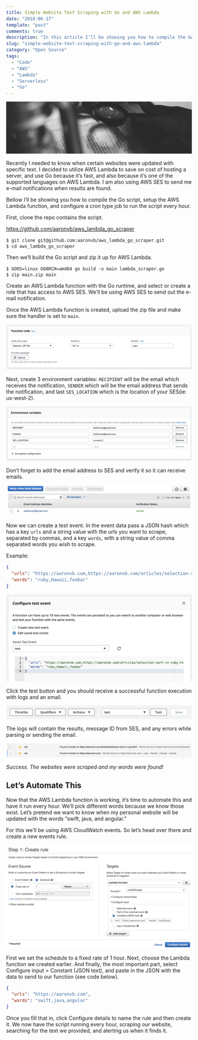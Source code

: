 ```yaml
---
title: Simple Website Text Scraping with Go and AWS Lambda
date: "2018-06-17"
template: "post"
comments: true
description: "In this article I’ll be showing you how to compile the Go script, setup the AWS Lambda function, and configure a cron type job to run the script every hour."
slug: "simple-website-text-scraping-with-go-and-aws-lambda"
category: "Open Source"
tags:
  - "Code"
  - "AWS"
  - "Lambda"
  - "Serverless"
  - "Go"
---
```


![header](../assets/simple-website-text-scraping-with-go-and-aws-lambda/header.jpeg)

Recently I needed to know when certain websites were updated with specific text. I decided to utilize AWS Lambda to save on cost of hosting a server, and use Go because it’s fast, and also because it’s one of the supported languages on AWS Lambda. I am also using AWS SES to send me e-mail notifications when results are found.

Bellow I’ll be showing you how to compile the Go script, setup the AWS Lambda function, and configure a cron type job to run the script every hour.

First, clone the repo contains the script.

https://github.com/aaronvb/aws_lambda_go_scraper

```text
$ git clone git@github.com:aaronvb/aws_lambda_go_scraper.git
$ cd aws_lambda_go_scraper
```

Then we’ll build the Go script and zip it up for AWS Lambda.

```text
$ GOOS=linux GOARCH=amd64 go build -o main lambda_scraper.go
$ zip main.zip main
```

Create an AWS Lambda function with the Go runtime, and select or create a role that has access to AWS SES. We’ll be using AWS SES to send out the e-mail notification.

Once the AWS Lambda function is created, upload the zip file and make sure the handler is set to `main`.

![function](../assets/simple-website-text-scraping-with-go-and-aws-lambda/function.png)

Next, create 3 environment variables: `RECIPIENT` will be the email which receives the notification, `SENDER` which will be the email address that sends the notification, and last `SES_LOCATION` which is the location of your SES(ie: us-west-2).

[![env_variables](../assets/simple-website-text-scraping-with-go-and-aws-lambda/env_variables.png)](../assets/simple-website-text-scraping-with-go-and-aws-lambda/env_variables.png)

Don’t forget to add the email address to SES and verify it so it can receive emails.

[![ses](../assets/simple-website-text-scraping-with-go-and-aws-lambda/ses.png)](../assets/simple-website-text-scraping-with-go-and-aws-lambda/ses.png)

Now we can create a test event. In the event data pass a JSON hash which has a key `urls` and a string value with the urls you want to scrape, separated by commas, and a key `words`, with a string value of comma separated words you wish to scrape.

Example:

```json
{
  "urls": "https://aaronvb.com,https://aaronvb.com/articles/selection-sort-in-ruby.html",
  "words": "ruby,Hawaii,foobar"
}
```

[![test_event](../assets/simple-website-text-scraping-with-go-and-aws-lambda/test_event.png)](../assets/simple-website-text-scraping-with-go-and-aws-lambda/test_event.png)

Click the test button and you should receive a successful function execution with logs and an email.

[![test_action](../assets/simple-website-text-scraping-with-go-and-aws-lambda/test_action.png)](../assets/simple-website-text-scraping-with-go-and-aws-lambda/test_action.png)

The logs will contain the results, message ID from SES, and any errors while parsing or sending the email.

[![email_example](../assets/simple-website-text-scraping-with-go-and-aws-lambda/email_example.png)](../assets/simple-website-text-scraping-with-go-and-aws-lambda/email_example.png)

*Success. The websites were scraped and my words were found!*

## Let’s Automate This
Now that the AWS Lambda function is working, it’s time to automate this and have it run every hour. We’ll pick different words because we know those exist. Let’s pretend we want to know when my personal website will be updated with the words “swift, java, and angular.”

For this we’ll be using AWS CloudWatch events. So let’s head over there and create a new events rule.

[![create_rule](../assets/simple-website-text-scraping-with-go-and-aws-lambda/create_rule.png)](../assets/simple-website-text-scraping-with-go-and-aws-lambda/create_rule.png)

First we set the schedule to a fixed rate of 1 hour. Next, choose the Lambda function we created earlier. And finally, the most important part, select Configure input > Constant (JSON text), and paste in the JSON with the data to send to our function (see code below).

```json
{
  "urls": "https://aaronvb.com",
  "words": "swift,java,angular"
}
```

Once you fill that in, click Configure details to name the rule and then create it. We now have the script running every hour, scraping our website, searching for the text we provided, and alerting us when it finds it.